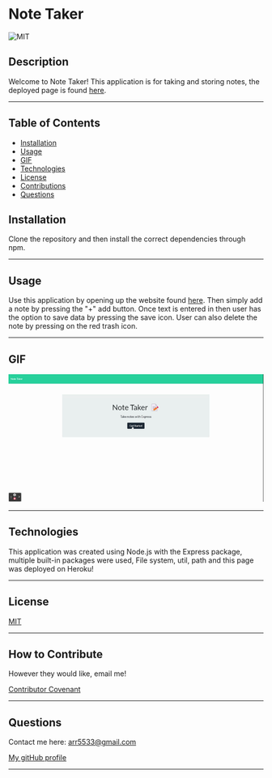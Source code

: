 # Note Taker

 ![MIT](https://img.shields.io/npm/l/c?style=for-the-badge)

  ## Description

  Welcome to Note Taker! This application is for taking and storing notes, the deployed page is found [here](https://dry-inlet-00419.herokuapp.com/ "Deployed page"). 

  ---

  ## Table of Contents
  
  - [Installation](#installation)
  - [Usage](#usage)
  - [GIF](#gif)
  - [Technologies](#technologies)
  - [License](#license)
  - [Contributions](#how-to-contribute)
  - [Questions](#questions)


  ## Installation

  Clone the repository and then install the correct dependencies through npm.

  ---

  ## Usage

  Use this application by opening up the website found [here](https://dry-inlet-00419.herokuapp.com/ "Deployed page"). Then simply add a note by pressing the "+" add button. Once text is entered in then user has the option to save data by pressing the save icon. User can also delete the note by pressing on the red trash icon.

  ---
      
  ## GIF

  ![GIF](./public/noteTaker.gif "GIF of functionality")

  ---

  ## Technologies

  This application was created using Node.js with the Express package, multiple built-in packages were used, File system, util, path and this page was deployed on Heroku! 

  ---

  ## License

  [MIT](https://choosealicense.com/licenses/mit/)

  
  ---
  
  ## How to Contribute

  However they would like, email me!

  [Contributor Covenant](https://www.contributor-covenant.org/)

  ---

  ## Questions
  
  Contact me here:   arr5533@gmail.com
  
  [My gitHub profile](https://github.com/Amber-Robeck)

  ---

